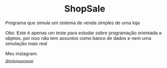 <html>
<head>
	<meta charset="utf-8">
</head>
<body>
<h1 align="center"> ShopSale </h1>
<p style="font-size: 15px; font-family:arial; text-align: left;">Programa que simula um sistema de venda simples de uma loja</p>
<p style="font-size: 15px; font-family:arial; text-align: left;">Obs: Este é apenas um teste para estudar sobre programação orientada a objetos, por isso não tem assuntos como banco de dados e nem uma simulação mais real </p>
Meu instagram:<a href="https://www.instagram.com/fontesjoaomanoel/"><p style="font-size: 10px; font-family:arial; text-align: left;"> @fontesjoaomanoel</p></a>
</body>
</html>
